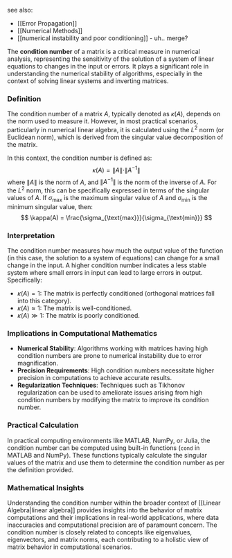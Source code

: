 see also:
- [[Error Propagation]]
- [[Numerical Methods]]
- [[numerical instability and poor conditioning]] - uh.. merge?

The **condition number** of a matrix is a critical measure in numerical analysis, representing the sensitivity of the solution of a system of linear equations to changes in the input or errors. It plays a significant role in understanding the numerical stability of algorithms, especially in the context of solving linear systems and inverting matrices.

### Definition
The condition number of a matrix $A$, typically denoted as $\kappa(A)$, depends on the norm used to measure it. However, in most practical scenarios, particularly in numerical linear algebra, it is calculated using the $L^2$ norm (or Euclidean norm), which is derived from the singular value decomposition of the matrix.

In this context, the condition number is defined as:
$$
\kappa(A) = \|A\| \cdot \|A^{-1}\|
$$
where $\|A\|$ is the norm of $A$, and $\|A^{-1}\|$ is the norm of the inverse of $A$. For the $L^2$ norm, this can be specifically expressed in terms of the singular values of $A$. If $\sigma_{\text{max}}$ is the maximum singular value of $A$ and $\sigma_{\text{min}}$ is the minimum singular value, then:
$$
\kappa(A) = \frac{\sigma_{\text{max}}}{\sigma_{\text{min}}}
$$

### Interpretation
The condition number measures how much the output value of the function (in this case, the solution to a system of equations) can change for a small change in the input. A higher condition number indicates a less stable system where small errors in input can lead to large errors in output. Specifically:
- $\kappa(A) = 1$: The matrix is perfectly conditioned (orthogonal matrices fall into this category).
- $\kappa(A) \approx 1$: The matrix is well-conditioned.
- $\kappa(A) \gg 1$: The matrix is poorly conditioned.

### Implications in Computational Mathematics
- **Numerical Stability**: Algorithms working with matrices having high condition numbers are prone to numerical instability due to error magnification.
- **Precision Requirements**: High condition numbers necessitate higher precision in computations to achieve accurate results.
- **Regularization Techniques**: Techniques such as Tikhonov regularization can be used to ameliorate issues arising from high condition numbers by modifying the matrix to improve its condition number.

### Practical Calculation
In practical computing environments like MATLAB, NumPy, or Julia, the condition number can be computed using built-in functions (`cond` in MATLAB and NumPy). These functions typically calculate the singular values of the matrix and use them to determine the condition number as per the definition provided.

### Mathematical Insights
Understanding the condition number within the broader context of [[Linear Algebra|linear algebra]] provides insights into the behavior of matrix computations and their implications in real-world applications, where data inaccuracies and computational precision are of paramount concern. The condition number is closely related to concepts like eigenvalues, eigenvectors, and matrix norms, each contributing to a holistic view of matrix behavior in computational scenarios.